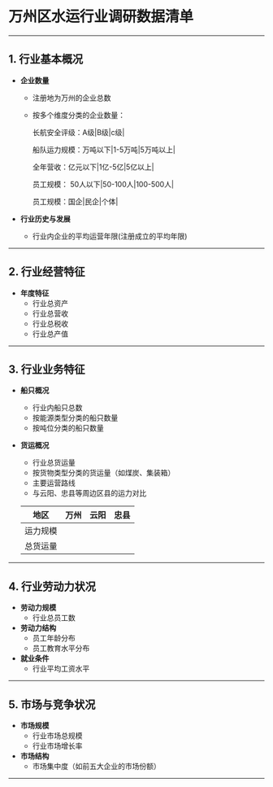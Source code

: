 # 万州区水运行业调研数据清单

---

## 1. 行业基本概况

- **企业数量**
  - 注册地为万州的企业总数
  - 按多个维度分类的企业数量：

    长航安全评级：A级|B级|c级|

    船队运力规模：万吨以下|1-5万吨|5万吨以上|


    全年营收：亿元以下|1亿-5亿|5亿以上|


    员工规模： 50人以下|50-100人|100-500人|

    员工规模：国企|民企|个体|

- **行业历史与发展**
  - 行业内企业的平均运营年限(注册成立的平均年限)


---

## 2. 行业经营特征
- **年度特征**
  - 行业总资产
  - 行业总营收
  - 行业总税收
  - 行业总产值
---

## 3. 行业业务特征

- **船只概况**
  - 行业内船只总数
  - 按能源类型分类的船只数量
  - 按吨位分类的船只数量
- **货运概况**
  - 行业总货运量
  - 按货物类型分类的货运量（如煤炭、集装箱）
  - 主要运营路线
  - 与云阳、忠县等周边区县的运力对比

  |地区|万州|云阳|忠县|
  |---|---|---|---|
  |运力规模|  |  |  |
  |总货运量|  |  |  |
---
## 4. 行业劳动力状况
- **劳动力规模**
  - 行业总员工数
- **劳动力结构**
  - 员工年龄分布
  - 员工教育水平分布
- **就业条件**
  - 行业平均工资水平
---
## 5. 市场与竞争状况
- **市场规模**
  - 行业市场总规模
  - 行业市场增长率
- **市场结构**
  - 市场集中度（如前五大企业的市场份额）
---